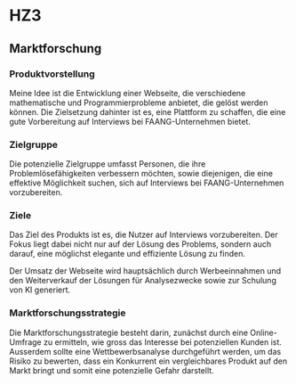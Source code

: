 # HZ3

## Marktforschung

### Produktvorstellung
Meine Idee ist die Entwicklung einer Webseite, die verschiedene mathematische und Programmierprobleme anbietet, die gelöst werden können. Die Zielsetzung dahinter ist es, eine Plattform zu schaffen, die eine gute Vorbereitung auf Interviews bei FAANG-Unternehmen bietet.

### Zielgruppe
Die potenzielle Zielgruppe umfasst Personen, die ihre Problemlösefähigkeiten verbessern möchten, sowie diejenigen, die eine effektive Möglichkeit suchen, sich auf Interviews bei FAANG-Unternehmen vorzubereiten.

### Ziele
Das Ziel des Produkts ist es, die Nutzer auf Interviews vorzubereiten. Der Fokus liegt dabei nicht nur auf der Lösung des Problems, sondern auch darauf, eine möglichst elegante und effiziente Lösung zu finden.

Der Umsatz der Webseite wird hauptsächlich durch Werbeeinnahmen und den Weiterverkauf der Lösungen für Analysezwecke sowie zur Schulung von KI generiert.

### Marktforschungsstrategie
Die Marktforschungsstrategie besteht darin, zunächst durch eine Online-Umfrage zu ermitteln, wie gross das Interesse bei potenziellen Kunden ist. Ausserdem sollte eine Wettbewerbsanalyse durchgeführt werden, um das Risiko zu bewerten, dass ein Konkurrent ein vergleichbares Produkt auf den Markt bringt und somit eine potenzielle Gefahr darstellt.